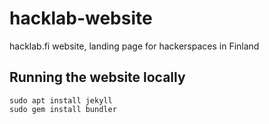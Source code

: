 # hacklab-website

hacklab.fi website, landing page for hackerspaces in Finland

## Running the website locally

    sudo apt install jekyll
    sudo gem install bundler
